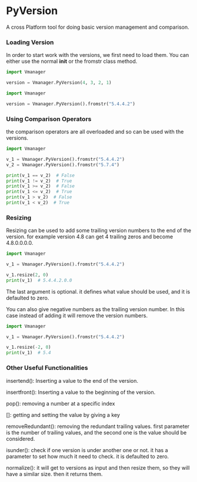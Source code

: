 # PyVersion

A cross Platform tool for doing basic version management and comparison.

### Loading Version

In order to start work with the versions, we first need to load
them. You can either use the normal __init__ or the fromstr 
class method.

```python
import Vmanager

version = Vmanager.PyVersion(4, 3, 2, 1)
```

```python
import Vmanager

version = Vmanager.PyVersion().fromstr("5.4.4.2")
```

### Using Comparison Operators

the comparison operators are all overloaded
and so can be used with the versions.

```python
import Vmanager

v_1 = Vmanager.PyVersion().fromstr("5.4.4.2")
v_2 = Vmanager.PyVersion().fromstr("5.7.4")

print(v_1 == v_2)  # False
print(v_1 != v_2)  # True
print(v_1 >= v_2)  # False
print(v_1 <= v_2)  # True
print(v_1 > v_2)  # False
print(v_1 < v_2)  # True
```

### Resizing

Resizing can be used to add some trailing version numbers to the
end of the version. for example version 4.8 can get 4 trailing
zeros and become 4.8.0.0.0.0.

```python
import Vmanager

v_1 = Vmanager.PyVersion().fromstr("5.4.4.2")

v_1.resize(2, 0)
print(v_1)  # 5.4.4.2.0.0
```

The last argument is optional. it defines what value should be
used, and it is defaulted to zero.

You can also give negative numbers as the trailing version number.
In this case instead of adding it will remove the version numbers.

```python
import Vmanager

v_1 = Vmanager.PyVersion().fromstr("5.4.4.2")

v_1.resize(-2, 0)
print(v_1)  # 5.4
```

### Other Useful Functionalities

insertend(): Inserting a value to the end of the version.

insertfront(): Inserting a value to the beginning of the version.

pop(): removing a number at a specific index

[]: getting and setting the value by giving a key

removeRedundant(): removing the redundant trailing values.
first parameter is the number of trailing values, and the
second one is the value should be considered.

isunder(): check if one version is under another one or not.
it has a parameter to set how much it need to check. it is
defaulted to zero.

normalize(): it will get to versions as input and then resize them,
so they will  have a similar size. then it returns them.



